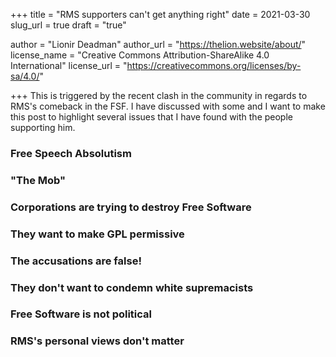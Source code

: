 +++
title = "RMS supporters can't get anything right"
date = 2021-03-30
slug_url = true
draft = "true"

author = "Lionir Deadman"
author_url = "https://thelion.website/about/"
license_name = "Creative Commons Attribution-ShareAlike 4.0 International"
license_url = "https://creativecommons.org/licenses/by-sa/4.0/"

+++
This is triggered by the recent clash in the community in regards to RMS's comeback in the FSF. I have discussed with some and I want to make this post to highlight several issues that I have found with the people supporting him.
<!--more-->

### Free Speech Absolutism

### "The Mob"

### Corporations are trying to destroy Free Software

### They want to make GPL permissive

### The accusations are false!

### They don't want to condemn white supremacists

### Free Software is not political

### RMS's personal views don't matter
